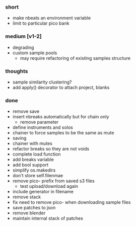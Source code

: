 ### short

- make nbeats an environment variable
- limit to particular pico bank

### medium [v1-2]

- degrading
- custom sample pools
  - may require refactoring of existing samples structure

### thoughts

- sample similarity clustering?
- add apply() decorator to attach project, blanks

### done

- remove save
- insert nbreaks automatically but for chain only
  - remove parameter
- define instruments and solos
- chainer to force samples to be the same as mute
- saving
- chainer with mutes
- refactor breaks so they are not voids
- complete load function
- add breaks variable
- add bool support
- simplify os.makedirs
- don't store self.filenmae
- remove pico- prefix from saved s3 files
  - test upload/download again
- include generator in filename
- remove stack
- fix need to remove pico- when downloading sample files
- save patches to json
- remove blender
- maintain internal stack of patches
